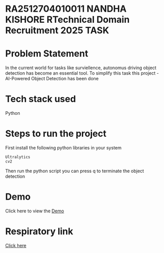 # RA2512704010011 NANDHA KISHORE RTechnical Domain Recruitment 2025 TASK
# Problem Statement
In the current world for tasks like surviellence, autonomus driving object detection has become an essential tool. To simplify this task this project - AI-Powered Object Detection has been done
# Tech stack used
Python 
# Steps to run the project
First install the following python libraries in your system
```
Ultralytics
cv2
```
Then run the python script 
you can press q to terminate the object detection 


# Demo
Click here to view the [Demo](https://drive.google.com/file/d/1G0hCT_nJsQKqaFB-TC91Z5coaMsTcLOA/view?usp=share_link)
# Respiratory link
[Click here](https://github.com/nandhakishoreramanan/alexaaiml)
